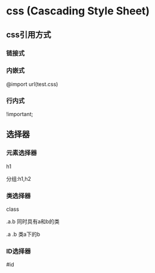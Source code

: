 # css (Cascading Style Sheet)

## css引用方式

### 链接式

<style rel="stylesheet" href="index.css" ></style>

### 内嵌式

<style>

</style>



@import url(test.css)

### 行内式



!important;

## 选择器

### 元素选择器

h1

分组:h1,h2

### 类选择器

class

.a.b 同时具有a和b的类

.a .b 类a下的b

### ID选择器

#id

### 







